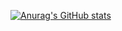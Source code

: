 [![Anurag's GitHub stats](https://github-readme-stats.vercel.app/api?username=zzer0th&count_private=true&show_icons=true&theme=dark)](https://github.com/anuraghazra/github-readme-stats)


